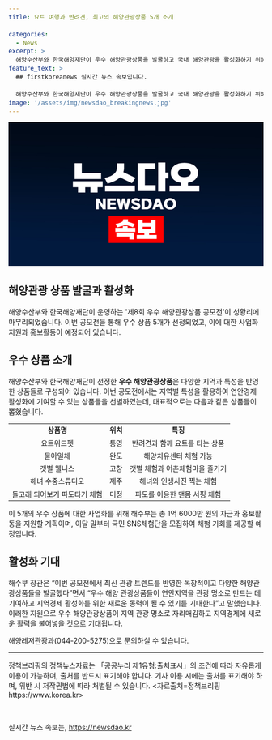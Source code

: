```yaml
---
title: 요트 여행과 반려견, 최고의 해양관광상품 5개 소개

categories:
  - News
excerpt: >
  해양수산부와 한국해양재단이 우수 해양관광상품을 발굴하고 국내 해양관광을 활성화하기 위해 제8회 우수 해양관광상품 공모전을 개최했다. 최종 5개 상품이 선정되었으며, 이를 통해 지역 경제 활성화와 연안경제 기여를 도모하고자 한다. 해당 상품들은 독창적이고 다양한 해양관광상품으로, 총 1억 6000만 원의 자금과 홍보활동을 통해 사업화될 예정이다. 또한, 국민 SNS체험단을 모집하여 체험 기회도 제공할 예정이다. 해수부 장관은 이를 통해 연안지역을 관광 명소로 만들고 지역경제를 활성화하기를 기대하고 있다.
feature_text: >
  ## firstkoreanews 실시간 뉴스 속보입니다.

  해양수산부와 한국해양재단이 우수 해양관광상품을 발굴하고 국내 해양관광을 활성화하기 위해 제8회 우수 해양관광상품 공모전을 개최했다. 최종 5개 상품이 선정되었으며, 이를 통해 지역 경제 활성화와 연안경제 기여를 도모하고자 한다. 해당 상품들은 독창적이고 다양한 해양관광상품으로, 총 1억 6000만 원의 자금과 홍보활동을 통해 사업화될 예정이다. 또한, 국민 SNS체험단을 모집하여 체험 기회도 제공할 예정이다. 해수부 장관은 이를 통해 연안지역을 관광 명소로 만들고 지역경제를 활성화하기를 기대하고 있다.
image: '/assets/img/newsdao_breakingnews.jpg'
---
```


<p><img src="/assets/img/newsdao_breakingnews.jpg" alt="firstkoreanews 속보" /></p>

<h2>해양관광 상품 발굴과 활성화</h2>

<p data-ke-size="size16">해양수산부와 한국해양재단이 운영하는 '제8회 우수 해양관광상품 공모전'이 성황리에 마무리되었습니다. 이번 공모전을 통해 우수 상품 5개가 선정되었고, 이에 대한 사업화 지원과 홍보활동이 예정되어 있습니다.</p>

<h2 data-ke-size="size26">우수 상품 소개</h2>

<p data-ke-size="size16">해양수산부와 한국해양재단이 선정한 <b>우수 해양관광상품</b>은 다양한 지역과 특성을 반영한 상품들로 구성되어 있습니다. 이번 공모전에서는 지역별 특성을 활용하여 연안경제 활성화에 기여할 수 있는 상품들을 선별하였는데, 대표적으로는 다음과 같은 상품들이 뽑혔습니다.</p>

<table>
  <tr>
    <td style="text-align: center; height: 17px;"><b>상품명</b></td>
    <td style="text-align: center; height: 17px;"><b>위치</b></td>
    <td style="text-align: center; height: 17px;"><b>특징</b></td>
  </tr>
  <tr>
    <td style="text-align: center; height: 17px;">요트위드펫</td>
    <td style="text-align: center; height: 17px;">통영</td>
    <td style="text-align: center; height: 17px;">반려견과 함께 요트를 타는 상품</td>
  </tr>
  <tr>
    <td style="text-align: center; height: 17px;">물아일체</td>
    <td style="text-align: center; height: 17px;">완도</td>
    <td style="text-align: center; height: 17px;">해양치유센터 체험 가능</td>
  </tr>
  <tr>
    <td style="text-align: center; height: 17px;">갯벌 웰니스</td>
    <td style="text-align: center; height: 17px;">고창</td>
    <td style="text-align: center; height: 17px;">갯벌 체험과 어촌체험마을 즐기기</td>
  </tr>
  <tr>
    <td style="text-align: center; height: 17px;">해녀 수중스튜디오</td>
    <td style="text-align: center; height: 17px;">제주</td>
    <td style="text-align: center; height: 17px;">해녀와 인생사진 찍는 체험</td>
  </tr>
  <tr>
    <td style="text-align: center; height: 17px;">돌고래 되어보기 파도타기 체험</td>
    <td style="text-align: center; height: 17px;">미정</td>
    <td style="text-align: center; height: 17px;">파도를 이용한 맨몸 서핑 체험</td>
  </tr>
</table>

<p data-ke-size="size16">이 5개의 우수 상품에 대한 사업화를 위해 해수부는 총 1억 6000만 원의 자금과 홍보활동을 지원할 계획이며, 이달 말부터 국민 SNS체험단을 모집하여 체험 기회를 제공할 예정입니다.</p>

<h2 data-ke-size="size26">활성화 기대</h2>

<p data-ke-size="size16">해수부 장관은 “이번 공모전에서 최신 관광 트렌드를 반영한 독창적이고 다양한 해양관광상품들을 발굴했다”면서 “우수 해양 관광상품들이 연안지역을 관광 명소로 만드는 데 기여하고 지역경제 활성화를 위한 새로운 동력이 될 수 있기를 기대한다”고 말했습니다. 이러한 지원으로 우수 해양관광상품이 지역 관광 명소로 자리매김하고 지역경제에 새로운 활력을 불어넣을 것으로 기대됩니다.</p>

<p data-ke-size="size16">해양레저관광과(044-200-5275)으로 문의하실 수 있습니다.</p>

<hr>

<p data-ke-size="size16">정책브리핑의 정책뉴스자료는 「공공누리 제1유형:출처표시」의 조건에 따라 자유롭게 이용이 가능하며, 출처를 반드시 표기해야 합니다. 기사 이용 시에는 출처를 표기해야 하며, 위반 시 저작권법에 따라 처벌될 수 있습니다. <자료출처=정책브리핑 https://www.korea.kr></p>

<p data-ke-size="size16">&nbsp;</p>
실시간 뉴스 속보는, <a href="https://newsdao.kr" rel="dofollow">https://newsdao.kr</a>


